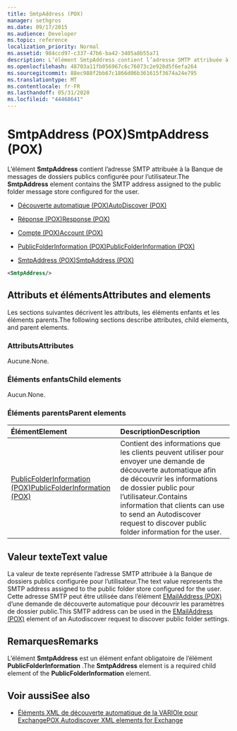 ```yaml
---
title: SmtpAddress (POX)
manager: sethgros
ms.date: 09/17/2015
ms.audience: Developer
ms.topic: reference
localization_priority: Normal
ms.assetid: 984ccd97-c337-47b6-ba42-3405a8b55a71
description: L’élément SmtpAddress contient l’adresse SMTP attribuée à la Banque de messages de dossiers publics configurée pour l’utilisateur.
ms.openlocfilehash: 48703a11fb056967c6c76073c2e928d5f6efa264
ms.sourcegitcommit: 88ec988f2bb67c1866d06b361615f3674a24e795
ms.translationtype: MT
ms.contentlocale: fr-FR
ms.lasthandoff: 05/31/2020
ms.locfileid: "44468641"
---
```

# <a name="smtpaddress-pox"></a><span data-ttu-id="d61b5-103">SmtpAddress (POX)</span><span class="sxs-lookup"><span data-stu-id="d61b5-103">SmtpAddress (POX)</span></span>

<span data-ttu-id="d61b5-104">L’élément **SmtpAddress** contient l’adresse SMTP attribuée à la Banque de messages de dossiers publics configurée pour l’utilisateur.</span><span class="sxs-lookup"><span data-stu-id="d61b5-104">The **SmtpAddress** element contains the SMTP address assigned to the public folder message store configured for the user.</span></span> 
  
- [<span data-ttu-id="d61b5-105">Découverte automatique (POX)</span><span class="sxs-lookup"><span data-stu-id="d61b5-105">AutoDiscover (POX)</span></span>](autodiscover-pox.md)
  
- [<span data-ttu-id="d61b5-106">Réponse (POX)</span><span class="sxs-lookup"><span data-stu-id="d61b5-106">Response (POX)</span></span>](response-pox.md)
  
- [<span data-ttu-id="d61b5-107">Compte (POX)</span><span class="sxs-lookup"><span data-stu-id="d61b5-107">Account (POX)</span></span>](account-pox.md)
  
- [<span data-ttu-id="d61b5-108">PublicFolderInformation (POX)</span><span class="sxs-lookup"><span data-stu-id="d61b5-108">PublicFolderInformation (POX)</span></span>](publicfolderinformation-pox.md)
  
- [<span data-ttu-id="d61b5-109">SmtpAddress (POX)</span><span class="sxs-lookup"><span data-stu-id="d61b5-109">SmtpAddress (POX)</span></span>](smtpaddress-pox.md)
  
```XML
<SmtpAddress/>
```

## <a name="attributes-and-elements"></a><span data-ttu-id="d61b5-110">Attributs et éléments</span><span class="sxs-lookup"><span data-stu-id="d61b5-110">Attributes and elements</span></span>

<span data-ttu-id="d61b5-111">Les sections suivantes décrivent les attributs, les éléments enfants et les éléments parents.</span><span class="sxs-lookup"><span data-stu-id="d61b5-111">The following sections describe attributes, child elements, and parent elements.</span></span>
  
### <a name="attributes"></a><span data-ttu-id="d61b5-112">Attributs</span><span class="sxs-lookup"><span data-stu-id="d61b5-112">Attributes</span></span>

<span data-ttu-id="d61b5-113">Aucune.</span><span class="sxs-lookup"><span data-stu-id="d61b5-113">None.</span></span>
  
### <a name="child-elements"></a><span data-ttu-id="d61b5-114">Éléments enfants</span><span class="sxs-lookup"><span data-stu-id="d61b5-114">Child elements</span></span>

<span data-ttu-id="d61b5-115">Aucun.</span><span class="sxs-lookup"><span data-stu-id="d61b5-115">None.</span></span>
  
### <a name="parent-elements"></a><span data-ttu-id="d61b5-116">Éléments parents</span><span class="sxs-lookup"><span data-stu-id="d61b5-116">Parent elements</span></span>

|<span data-ttu-id="d61b5-117">**Élément**</span><span class="sxs-lookup"><span data-stu-id="d61b5-117">**Element**</span></span>|<span data-ttu-id="d61b5-118">**Description**</span><span class="sxs-lookup"><span data-stu-id="d61b5-118">**Description**</span></span>|
|:-----|:-----|
|[<span data-ttu-id="d61b5-119">PublicFolderInformation (POX)</span><span class="sxs-lookup"><span data-stu-id="d61b5-119">PublicFolderInformation (POX)</span></span>](publicfolderinformation-pox.md) <br/> |<span data-ttu-id="d61b5-120">Contient des informations que les clients peuvent utiliser pour envoyer une demande de découverte automatique afin de découvrir les informations de dossier public pour l’utilisateur.</span><span class="sxs-lookup"><span data-stu-id="d61b5-120">Contains information that clients can use to send an Autodiscover request to discover public folder information for the user.</span></span>  <br/> |
   
## <a name="text-value"></a><span data-ttu-id="d61b5-121">Valeur texte</span><span class="sxs-lookup"><span data-stu-id="d61b5-121">Text value</span></span>

<span data-ttu-id="d61b5-122">La valeur de texte représente l’adresse SMTP attribuée à la Banque de dossiers publics configurée pour l’utilisateur.</span><span class="sxs-lookup"><span data-stu-id="d61b5-122">The text value represents the SMTP address assigned to the public folder store configured for the user.</span></span> <span data-ttu-id="d61b5-123">Cette adresse SMTP peut être utilisée dans l’élément [EMailAddress (POX)](emailaddress-pox.md) d’une demande de découverte automatique pour découvrir les paramètres de dossier public.</span><span class="sxs-lookup"><span data-stu-id="d61b5-123">This SMTP address can be used in the [EMailAddress (POX)](emailaddress-pox.md) element of an Autodiscover request to discover public folder settings.</span></span> 
  
## <a name="remarks"></a><span data-ttu-id="d61b5-124">Remarques</span><span class="sxs-lookup"><span data-stu-id="d61b5-124">Remarks</span></span>

<span data-ttu-id="d61b5-125">L’élément **SmtpAddress** est un élément enfant obligatoire de l’élément **PublicFolderInformation** .</span><span class="sxs-lookup"><span data-stu-id="d61b5-125">The **SmtpAddress** element is a required child element of the **PublicFolderInformation** element.</span></span> 
  
## <a name="see-also"></a><span data-ttu-id="d61b5-126">Voir aussi</span><span class="sxs-lookup"><span data-stu-id="d61b5-126">See also</span></span>

- [<span data-ttu-id="d61b5-127">Éléments XML de découverte automatique de la VARIOle pour Exchange</span><span class="sxs-lookup"><span data-stu-id="d61b5-127">POX Autodiscover XML elements for Exchange</span></span>](pox-autodiscover-xml-elements-for-exchange.md)

